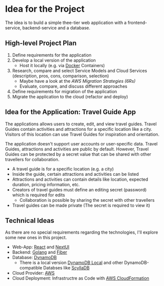 # Idea for the Project

The idea is to build a simple thee-tier web application with a frontend-service, backend-service and a database.

## High-level Project Plan

1. Define requirements for the application
1. Develop a local version of the application
    - Host it locally (e.g. via [Docker](https://www.docker.com/) Containers)
1. Research, compare and select Service Models and Cloud Services (description, pros, cons, comparison, selection)
    - Maybe have a look at the _AWS Migration Strategies (6Rs)_
    - Evaluate, compare, and discuss different approaches
1. Define requirements for migration of the application
1. Migrate the application to the cloud (refactor and deploy)

## Idea for the Application: Travel Guide App

The applications allows users to create, edit, and view travel guides. 
Travel Guides contain activities and attractions for a specific location like a city.
Visitors of this location can use Travel Guides for inspiration and orientation.

The application doesn't support user accounts or user-specific data. 
Travel Guides, attractions and activities are public by default.
However, Travel Guides can be protected by a secret value that can be shared with other travellers for collaboration.

- A travel guide is for a specific location (e.g. a city)
- Inside the guide, certain attractions and activities can be listed
- Attractions and activities can contain details like location, expected duration, pricing information, etc.
- Creators of travel guides must define an editing secret (password) which is required for edits
    - Collaboration is possible by sharing the secret with other travellers
- Travel guides can be made private (The secret is required to view it)

## Technical Ideas

As there are no special requirements regarding the technologies, I'll explore some new ones in this project. 

- Web-App: [React](https://react.dev/) and [NextUI](https://nextui.org/)
- Backend: [Golang](https://go.dev/) and [Fiber](https://gofiber.io/)
- Database: [DynamoDB](https://aws.amazon.com/dynamodb/)
    - There is a local version [DynamoDB Local](https://docs.aws.amazon.com/amazondynamodb/latest/developerguide/DynamoDBLocal.html) and other DynamoDB-compatible Databses like [ScyllaDB](https://www.scylladb.com/alternator/)
- Cloud Provider: [AWS](https://aws.amazon.com/)
- Cloud Deployment: Infrastructre as Code with [AWS CloudFormation](https://aws.amazon.com/cloudformation/)
